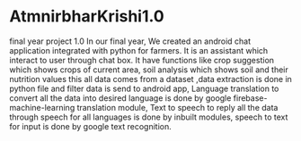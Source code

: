 # AtmnirbharKrishi1.0
final year project 1.0
In our final year, We created an android chat application integrated with python for farmers. It is an assistant which interact to user through chat box.
It have functions like crop suggestion which shows crops of current area,
soil analysis which shows soil and their nutrition values this all data comes from a dataset ,data extraction is done in python file and filter data is send to android app,
Language translation to convert all the data into desired language is done by google firebase-machine-learning translation module,
Text to speech to reply all the data through speech for all languages is done by inbuilt modules,
speech to text for input is done by google text recognition.
